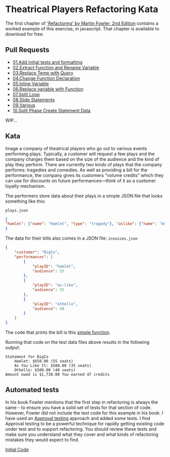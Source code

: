 Theatrical Players Refactoring Kata
====================================

The first chapter of ['Refactoring' by Martin Fowler, 2nd Edition](https://www.thoughtworks.com/books/refactoring2) contains a worked example of this exercise, in javascript. That chapter is available to download for free. 

Pull Requests
---------------
- [01.Add initial tests and formatting](https://github.com/arnau-rius/theatrical-players-refactoring/pull/1)
- [02.Extract Function and Rename Variable](https://github.com/arnau-rius/theatrical-players-refactoring/pull/4)
- [03.Replace Temp with Query](https://github.com/arnau-rius/theatrical-players-refactoring/pull/5) 
- [04.Change Function Declaration](https://github.com/arnau-rius/theatrical-players-refactoring/pull/6)
- [05.Inline Variable](https://github.com/arnau-rius/theatrical-players-refactoring/pull/7)
- [06.Replace variable with Function](https://github.com/arnau-rius/theatrical-players-refactoring/pull/8)
- [07.Split Loop](https://github.com/arnau-rius/theatrical-players-refactoring/pull/9)
- [08.Slide Statements](https://github.com/arnau-rius/theatrical-players-refactoring/pull/10)
- [09.Various](https://github.com/arnau-rius/theatrical-players-refactoring/pull/11)
- [10.Split Phase Create Statement Data](https://github.com/arnau-rius/theatrical-players-refactoring/pull/12)

WIP...

Kata
---------------
Image a company of theatrical players who go out to various events performing plays. Typically, a customer will request a few plays and the company charges them based on the size of the audience and the kind of play they perform. There are currently two kinds of plays that the company performs: tragedies and comedies. As well as providing a bill for the performance, the company gives its customers “volume credits” which they can use for discounts on future performances—think of it as a customer loyalty mechanism.

The performers store data about their plays in a simple JSON file that looks something like this:

`plays.json`
```json
{
"hamlet": {"name": "Hamlet", "type": "tragedy"}, "as­like": {"name": "As You Like It", "type": "comedy"}, "othello": {"name": "Othello", "type": "tragedy"}
}
```

The data for their bills also comes in a JSON file:
`invoices.json`
```json
{
    "customer": "BigCo",
    "performances": [
        {
            "playID": "hamlet",
            "audience": 55
        },
        {
            "playID": "as-like",
            "audience": 35
        },
        {
            "playID": "othello",
            "audience": 40
        }
    ]
}
```

The code that prints the bill is this [simple function](./src/statement.js).

Running that code on the test data files above results in the following output:

```
Statement for BigCo
    Hamlet: $650.00 (55 seats)
    As You Like It: $580.00 (35 seats)
    Othello: $500.00 (40 seats)
Amount owed is $1,730.00 You earned 47 credits
```

Automated tests
---------------
In his book Fowler mentions that the first step in refactoring is always the same - to ensure you have a solid set of tests for that section of code. However, Fowler did not include the test code for this example in his book. I have used an [Approval testing](https://medium.com/97-things/approval-testing-33946cde4aa8) approach and added some tests. I find Approval testing to be a powerful technique for rapidly getting existing code under test and to support refactoring. You should review these tests and make sure you understand what they cover and what kinds of refactoring mistakes they would expect to find.

[Initial Code](https://github.com/emilybache/Theatrical-Players-Refactoring-Kata/blob/master/README.md)
